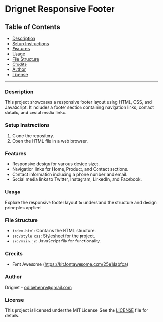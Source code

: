 # Drignet Responsive Footer

## Table of Contents

- [Description](#description)
- [Setup Instructions](#setup-instructions)
- [Features](#features)
- [Usage](#usage)
- [File Structure](#file-structure)
- [Credits](#credits)
- [Author](#author)
- [License](#license)

---

### Description
This project showcases a responsive footer layout using HTML, CSS, and JavaScript. It includes a footer section containing navigation links, contact details, and social media links.

### Setup Instructions
1. Clone the repository.
2. Open the HTML file in a web browser.

### Features
- Responsive design for various device sizes.
- Navigation links for Home, Product, and Contact sections.
- Contact information including a phone number and email.
- Social media links to Twitter, Instagram, LinkedIn, and Facebook.

### Usage
Explore the responsive footer layout to understand the structure and design principles applied.

### File Structure
- `index.html`: Contains the HTML structure.
- `src/style.css`: Stylesheet for the project.
- `src/main.js`: JavaScript file for functionality.

### Credits
- Font Awesome (https://kit.fontawesome.com/25e1dabfca)

### Author
Drignet - odibehenry@gmail.com

### License
This project is licensed under the MIT License. See the [LICENSE](https://chat.openai.com/c/LICENSE) file for details.